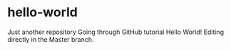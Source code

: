 # hello-world
Just another repository
Going through GitHub tutorial Hello World!
Editing directly in the Master branch.
